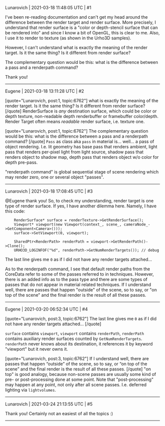 Lunarovich | 2021-03-18 11:48:05 UTC | #1

I've been re-reading documentation and can't get my head around the difference between the render target and render surface. More precisely, I understand that render surface is a "color or depth-stencil surface that can be rendered into" and since I know a bit of OpenGL, this is clear to me. Also, I use it to render to texture (as shown in the Urho3D samples).

However, I can't understand what is exactly the meaning of the render target. Is it the same thing? Is it different from render surface? 

The complementary question would be this: what is the difference between a pass and a renderpath command?

Thank you!

-------------------------

Eugene | 2021-03-18 13:11:28 UTC | #2

[quote="Lunarovich, post:1, topic:6762"]
what is exactly the meaning of the render target. Is it the same thing? Is it different from render surface?
[/quote]
RenderSurface is _any_ destination surface, which could be color or depth texture, non-readable depth renderbuffer or framebuffer color/depth.
Render Target often means _readable_ render surface, i.e. texture one.

[quote="Lunarovich, post:1, topic:6762"]
The complementary question would be this: what is the difference between a pass and a renderpath command?
[/quote]
`Pass` as class aka `pass` in material is... well... a pass of object rendering. I.e. lit geometry has base pass that renders ambient, light pass that renders per-pixel light from light source, shadow pass that renders object to shadow map, depth pass that renders object w/o color for depth pre-pass.

"renderpath command" is global sequential stage of scene rendering which may render zero, one or several object "passes".

-------------------------

Lunarovich | 2021-03-18 17:08:45 UTC | #3

@Eugene thank you! So, to check my understanding, render target is one type of render surface. If yes, I have another dilemma here. Namely, I have this code:

```
    RenderSurface* surface = renderTexture->GetRenderSurface();
    Viewport* viewport(new Viewport(context_, scene_, cameraNode_->GetComponent<Camera>()));
    surface->SetViewport(0, viewport);

    SharedPtr<RenderPath> renderPath = viewport->GetRenderPath()->Clone();
    URHO3D_LOGINFOF("%d", renderPath->GetNumRenderTargets()); // debug
```
The last line gives me `0` as if I did not have any render targets attached...

As to the renderpath command, I see that default render paths from the CoreData refer to some of the passes referred to in techniques. However, there is an added info as to the pass type and there are some types of passes that do not appear in material related techniques. If I understand well, there are passes that happen "outside" of the scene, so to say, or "on top of the scene" and the final render is the result of all these passes.

-------------------------

Eugene | 2021-03-20 06:52:34 UTC | #4

[quote="Lunarovich, post:3, topic:6762"]
The last line gives me `0` as if I did not have any render targets attached…
[/quote]

`surface` contains `viewport`, `viewport` contains `renderPath`, `renderPath` contains auxiliary render surfaces counted by `GetNumRenderTargets`. `renderPath` never knows about its destination, it references it by keyword "viewport" but it never owns it.

[quote="Lunarovich, post:3, topic:6762"]
If I understand well, there are passes that happen “outside” of the scene, so to say, or “on top of the scene” and the final render is the result of all these passes.
[/quote]
"on top" is good analogy, because non-scene passes are usually some kind of pre- or post-processing done at some point.
Note that "post-processing" may happen at any point, not only after all scene passes. I.e. deferred lighting via `lightvolumes`.

-------------------------

Lunarovich | 2021-03-24 21:13:55 UTC | #5

Thank you! Certainly not an easiest of all the topics :)

-------------------------


